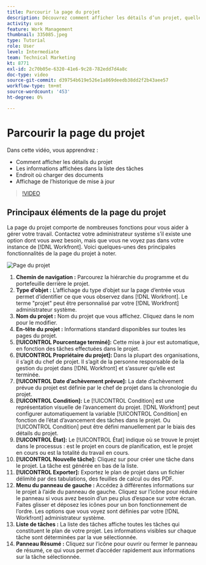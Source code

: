 ```yaml
---
title: Parcourir la page du projet
description: Découvrez comment afficher les détails d’un projet, quelles informations s’affichent dans la liste des tâches, où télécharger des documents et comment afficher l’historique de mise à jour dans [!DNL  Workfront].
activity: use
feature: Work Management
thumbnail: 335085.jpeg
type: Tutorial
role: User
level: Intermediate
team: Technical Marketing
kt: 8771
exl-id: 2c70b05e-6320-41e6-9c28-782edd7d4a8c
doc-type: video
source-git-commit: d39754b619e526e1a869deedb38dd2f2b43aee57
workflow-type: tm+mt
source-wordcount: '453'
ht-degree: 0%

---
```


# Parcourir la page du projet

Dans cette vidéo, vous apprendrez :

* Comment afficher les détails du projet
* Les informations affichées dans la liste des tâches
* Endroit où charger des documents
* Affichage de l’historique de mise à jour

>[!VIDEO](https://video.tv.adobe.com/v/335085/?quality=12)

## Principaux éléments de la page du projet

La page du projet comporte de nombreuses fonctions pour vous aider à gérer votre travail. Contactez votre administrateur système s’il existe une option dont vous avez besoin, mais que vous ne voyez pas dans votre instance de [!DNL Workfront]. Voici quelques-unes des principales fonctionnalités de la page du projet à noter.

![Page du projet](assets/project-page-graphic-for-planner.png)

1. **Chemin de navigation :** Parcourez la hiérarchie du programme et du portefeuille derrière le projet.
2. **Type d’objet :** L’affichage du type d’objet sur la page d’entrée vous permet d’identifier ce que vous observez dans [!DNL Workfront]. Le terme &quot;projet&quot; peut être personnalisé par votre [!DNL Workfront] administrateur système.
3. **Nom du projet :** Nom du projet que vous affichez. Cliquez dans le nom pour le modifier.
4. **En-tête du projet :** Informations standard disponibles sur toutes les pages du projet.
5. **[!UICONTROL Pourcentage terminé]:** Cette mise à jour est automatique, en fonction des tâches effectuées dans le projet.
6. **[!UICONTROL Propriétaire du projet]:** Dans la plupart des organisations, il s’agit du chef de projet. Il s’agit de la personne responsable de la gestion du projet dans [!DNL Workfront] et s’assurer qu’elle est terminée.
7. **[!UICONTROL Date d’achèvement prévue]:** La date d’achèvement prévue du projet est définie par le chef de projet dans la chronologie du projet.
8. **[!UICONTROL Condition]:** Le [!UICONTROL Condition] est une représentation visuelle de l’avancement du projet. [!DNL Workfront] peut configurer automatiquement la variable [!UICONTROL Condition] en fonction de l’état d’avancement des tâches dans le projet. Ou [!UICONTROL Condition] peut être défini manuellement par le biais des détails du projet.
9. **[!UICONTROL État]:** Le [!UICONTROL État] indique où se trouve le projet dans le processus : est le projet en cours de planification, est le projet en cours ou est la totalité du travail en cours.
10. **[!UICONTROL Nouvelle tâche]:** Cliquez sur pour créer une tâche dans le projet. La tâche est générée en bas de la liste.
11. **[!UICONTROL Exporter]:** Exportez le plan de projet dans un fichier délimité par des tabulations, des feuilles de calcul ou des PDF.
12. **Menu du panneau de gauche :** Accédez à différentes informations sur le projet à l’aide du panneau de gauche. Cliquez sur l’icône pour réduire le panneau si vous avez besoin d’un peu plus d’espace sur votre écran. Faites glisser et déposez les icônes pour un bon fonctionnement de l’ordre. Les options que vous voyez sont définies par votre [!DNL Workfront] administrateur système.
13. **Liste de tâches :** La liste des tâches affiche toutes les tâches qui constituent le plan de votre projet. Les informations visibles sur chaque tâche sont déterminées par la vue sélectionnée.
14. **Panneau Résumé :** Cliquez sur l’icône pour ouvrir ou fermer le panneau de résumé, ce qui vous permet d’accéder rapidement aux informations sur la tâche sélectionnée.

<!---
learn more:
simplified left navigation
edit projects
new toolbar for lists
--->
